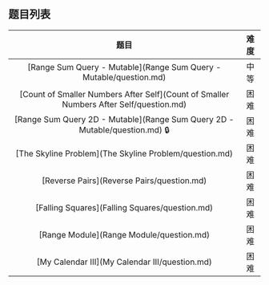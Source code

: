 ## 题目列表  
| 题目 | 难度 |  
|:---:|:---:|  
| [Range Sum Query - Mutable](Range Sum Query - Mutable/question.md) | 中等 |   
| [Count of Smaller Numbers After Self](Count of Smaller Numbers After Self/question.md) | 困难 |   
| [Range Sum Query 2D - Mutable](Range Sum Query 2D - Mutable/question.md) :lock: | 困难 |   
| [The Skyline Problem](The Skyline Problem/question.md) | 困难 |   
| [Reverse Pairs](Reverse Pairs/question.md) | 困难 |   
| [Falling Squares](Falling Squares/question.md) | 困难 |   
| [Range Module](Range Module/question.md) | 困难 |   
| [My Calendar III](My Calendar III/question.md) | 困难 |   
